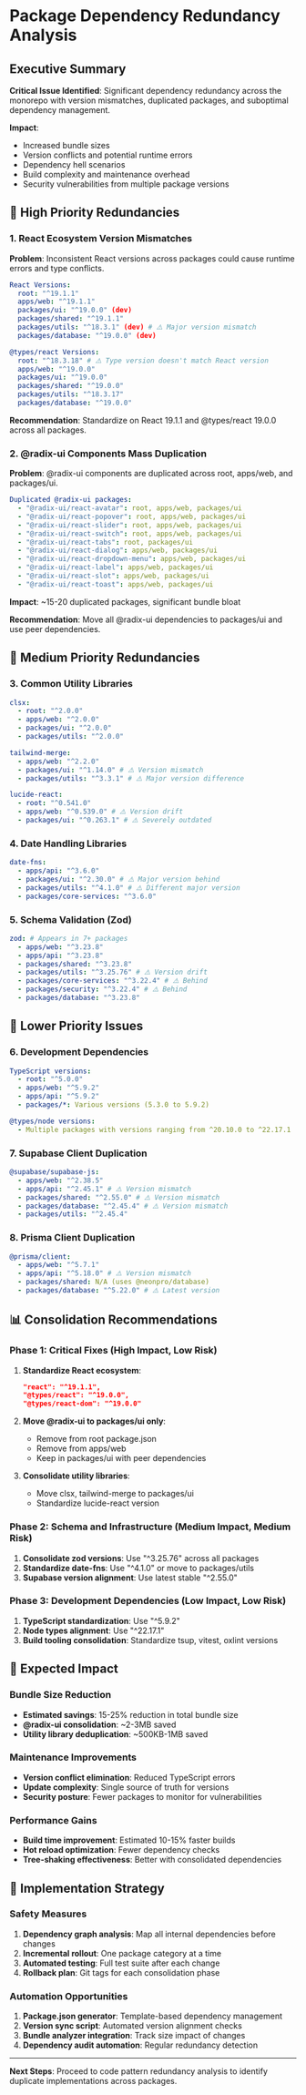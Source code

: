 # Package Dependency Redundancy Analysis

## Executive Summary

**Critical Issue Identified**: Significant dependency redundancy across the monorepo with version mismatches, duplicated packages, and suboptimal dependency management.

**Impact**: 
- Increased bundle sizes
- Version conflicts and potential runtime errors
- Dependency hell scenarios
- Build complexity and maintenance overhead
- Security vulnerabilities from multiple package versions

## 🚨 High Priority Redundancies

### 1. React Ecosystem Version Mismatches

**Problem**: Inconsistent React versions across packages could cause runtime errors and type conflicts.

```yaml
React Versions:
  root: "^19.1.1"
  apps/web: "^19.1.1" 
  packages/ui: "^19.0.0" (dev)
  packages/shared: "^19.1.1"
  packages/utils: "^18.3.1" (dev) # ⚠️ Major version mismatch
  packages/database: "^19.0.0" (dev)

@types/react Versions:
  root: "^18.3.18" # ⚠️ Type version doesn't match React version
  apps/web: "^19.0.0"
  packages/ui: "^19.0.0"  
  packages/shared: "^19.0.0"
  packages/utils: "^18.3.17"
  packages/database: "^19.0.0"
```

**Recommendation**: Standardize on React 19.1.1 and @types/react 19.0.0 across all packages.

### 2. @radix-ui Components Mass Duplication

**Problem**: @radix-ui components are duplicated across root, apps/web, and packages/ui.

```yaml
Duplicated @radix-ui packages:
  - "@radix-ui/react-avatar": root, apps/web, packages/ui
  - "@radix-ui/react-popover": root, apps/web, packages/ui  
  - "@radix-ui/react-slider": root, apps/web, packages/ui
  - "@radix-ui/react-switch": root, apps/web, packages/ui
  - "@radix-ui/react-tabs": root, packages/ui
  - "@radix-ui/react-dialog": apps/web, packages/ui
  - "@radix-ui/react-dropdown-menu": apps/web, packages/ui
  - "@radix-ui/react-label": apps/web, packages/ui
  - "@radix-ui/react-slot": apps/web, packages/ui
  - "@radix-ui/react-toast": apps/web, packages/ui
```

**Impact**: ~15-20 duplicated packages, significant bundle bloat

**Recommendation**: Move all @radix-ui dependencies to packages/ui and use peer dependencies.

## 🔶 Medium Priority Redundancies

### 3. Common Utility Libraries

```yaml
clsx:
  - root: "^2.0.0"
  - apps/web: "^2.0.0"  
  - packages/ui: "^2.0.0"
  - packages/utils: "^2.0.0"

tailwind-merge:
  - apps/web: "^2.2.0"
  - packages/ui: "^1.14.0" # ⚠️ Version mismatch
  - packages/utils: "^3.3.1" # ⚠️ Major version difference

lucide-react:
  - root: "^0.541.0"
  - apps/web: "^0.539.0" # ⚠️ Version drift  
  - packages/ui: "^0.263.1" # ⚠️ Severely outdated
```

### 4. Date Handling Libraries

```yaml
date-fns:
  - apps/api: "^3.6.0"
  - packages/ui: "^2.30.0" # ⚠️ Major version behind
  - packages/utils: "^4.1.0" # ⚠️ Different major version
  - packages/core-services: "^3.6.0"
```

### 5. Schema Validation (Zod)

```yaml
zod: # Appears in 7+ packages
  - apps/web: "^3.23.8"
  - apps/api: "^3.23.8"  
  - packages/shared: "^3.23.8"
  - packages/utils: "^3.25.76" # ⚠️ Version drift
  - packages/core-services: "^3.22.4" # ⚠️ Behind
  - packages/security: "^3.22.4" # ⚠️ Behind
  - packages/database: "^3.23.8"
```

## 🔷 Lower Priority Issues

### 6. Development Dependencies

```yaml
TypeScript versions:
  - root: "^5.0.0"
  - apps/web: "^5.9.2"
  - apps/api: "^5.9.2"
  - packages/*: Various versions (5.3.0 to 5.9.2)

@types/node versions:
  - Multiple packages with versions ranging from ^20.10.0 to ^22.17.1
```

### 7. Supabase Client Duplication

```yaml
@supabase/supabase-js:
  - apps/web: "^2.38.5"
  - apps/api: "^2.45.1" # ⚠️ Version mismatch
  - packages/shared: "^2.55.0" # ⚠️ Version mismatch  
  - packages/database: "^2.45.4" # ⚠️ Version mismatch
  - packages/utils: "^2.45.4"
```

### 8. Prisma Client Duplication

```yaml
@prisma/client:
  - apps/web: "^5.7.1"
  - apps/api: "^5.18.0" # ⚠️ Version mismatch
  - packages/shared: N/A (uses @neonpro/database)
  - packages/database: "^5.22.0" # ⚠️ Latest version
```

## 📊 Consolidation Recommendations

### Phase 1: Critical Fixes (High Impact, Low Risk)

1. **Standardize React ecosystem**:
   ```json
   "react": "^19.1.1",
   "@types/react": "^19.0.0", 
   "@types/react-dom": "^19.0.0"
   ```

2. **Move @radix-ui to packages/ui only**:
   - Remove from root package.json
   - Remove from apps/web  
   - Keep in packages/ui with peer dependencies

3. **Consolidate utility libraries**:
   - Move clsx, tailwind-merge to packages/ui
   - Standardize lucide-react version

### Phase 2: Schema and Infrastructure (Medium Impact, Medium Risk)

1. **Consolidate zod versions**: Use "^3.25.76" across all packages
2. **Standardize date-fns**: Use "^4.1.0" or move to packages/utils
3. **Supabase version alignment**: Use latest stable "^2.55.0"

### Phase 3: Development Dependencies (Low Impact, Low Risk)

1. **TypeScript standardization**: Use "^5.9.2" 
2. **Node types alignment**: Use "^22.17.1"
3. **Build tooling consolidation**: Standardize tsup, vitest, oxlint versions

## 🎯 Expected Impact

### Bundle Size Reduction
- **Estimated savings**: 15-25% reduction in total bundle size
- **@radix-ui consolidation**: ~2-3MB saved
- **Utility library deduplication**: ~500KB-1MB saved

### Maintenance Improvements  
- **Version conflict elimination**: Reduced TypeScript errors
- **Update complexity**: Single source of truth for versions
- **Security posture**: Fewer packages to monitor for vulnerabilities

### Performance Gains
- **Build time improvement**: Estimated 10-15% faster builds
- **Hot reload optimization**: Fewer dependency checks
- **Tree-shaking effectiveness**: Better with consolidated dependencies

## 🚧 Implementation Strategy

### Safety Measures
1. **Dependency graph analysis**: Map all internal dependencies before changes
2. **Incremental rollout**: One package category at a time
3. **Automated testing**: Full test suite after each change
4. **Rollback plan**: Git tags for each consolidation phase

### Automation Opportunities  
1. **Package.json generator**: Template-based dependency management
2. **Version sync script**: Automated version alignment checks
3. **Bundle analyzer integration**: Track size impact of changes
4. **Dependency audit automation**: Regular redundancy detection

---

**Next Steps**: Proceed to code pattern redundancy analysis to identify duplicate implementations across packages.